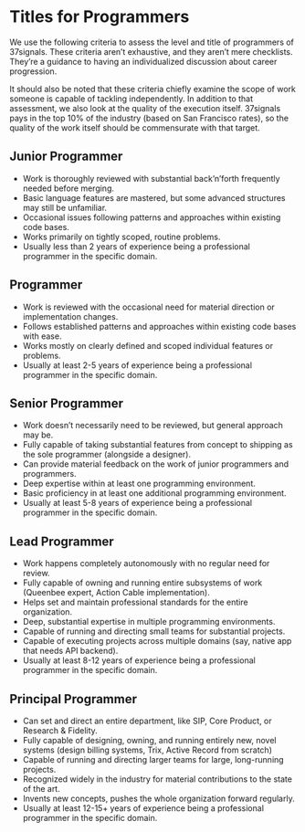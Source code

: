 # Titles for Programmers

We use the following criteria to assess the level and title of programmers of 37signals. These criteria aren’t exhaustive, and they aren’t mere checklists. They’re a guidance to having an individualized discussion about career progression.

It should also be noted that these criteria chiefly examine the scope of work someone is capable of tackling independently. In addition to that assessment, we also look at the quality of the execution itself. 37signals pays in the top 10% of the industry (based on San Francisco rates), so the quality of the work itself should be commensurate with that target.

## Junior Programmer

* Work is thoroughly reviewed with substantial back’n’forth frequently needed before merging.
* Basic language features are mastered, but some advanced structures may still be unfamiliar.
* Occasional issues following patterns and approaches within existing code bases.
* Works primarily on tightly scoped, routine problems.
* Usually less than 2 years of experience being a professional programmer in the specific domain.

## Programmer

* Work is reviewed with the occasional need for material direction or implementation changes.
* Follows established patterns and approaches within existing code bases with ease.
* Works mostly on clearly defined and scoped individual features or problems.
* Usually at least 2-5 years of experience being a professional programmer in the specific domain.

## Senior Programmer

* Work doesn’t necessarily need to be reviewed, but general approach may be.
* Fully capable of taking substantial features from concept to shipping as the sole programmer (alongside a designer).
* Can provide material feedback on the work of junior programmers and programmers.
* Deep expertise within at least one programming environment.
* Basic proficiency in at least one additional programming environment.
* Usually at least 5-8 years of experience being a professional programmer in the specific domain.

## Lead Programmer

* Work happens completely autonomously with no regular need for review.
* Fully capable of owning and running entire subsystems of work (Queenbee expert, Action Cable implementation).
* Helps set and maintain professional standards for the entire organization.
* Deep, substantial expertise in multiple programming environments.
* Capable of running and directing small teams for substantial projects.
* Capable of executing projects across multiple domains (say, native app that needs API backend).
* Usually at least 8-12 years of experience being a professional programmer in the specific domain.

## Principal Programmer

* Can set and direct an entire department, like SIP, Core Product, or Research & Fidelity.
* Fully capable of designing, owning, and running entirely new, novel systems (design billing systems, Trix, Active Record from scratch)
* Capable of running and directing larger teams for large, long-running projects.
* Recognized widely in the industry for material contributions to the state of the art.
* Invents new concepts, pushes the whole organization forward regularly.
* Usually at least 12-15+ years of experience being a professional programmer in the specific domain.
